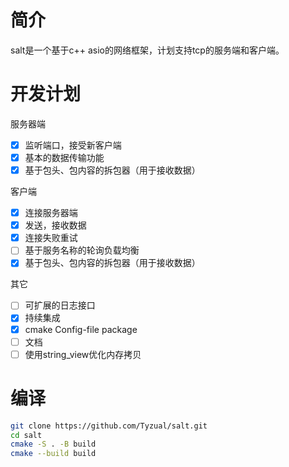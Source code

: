 # 简介
salt是一个基于c++ asio的网络框架，计划支持tcp的服务端和客户端。

# 开发计划
服务器端
- [x] 监听端口，接受新客户端
- [x] 基本的数据传输功能
- [x] 基于包头、包内容的拆包器（用于接收数据）

客户端
- [x] 连接服务器端
- [x] 发送，接收数据
- [x] 连接失败重试
- [ ] 基于服务名称的轮询负载均衡
- [x] 基于包头、包内容的拆包器（用于接收数据）

其它
- [ ] 可扩展的日志接口
- [x] 持续集成
- [x] cmake Config-file package
- [ ] 文档
- [ ] 使用string_view优化内存拷贝

# 编译
```bash
git clone https://github.com/Tyzual/salt.git
cd salt
cmake -S . -B build
cmake --build build
```
